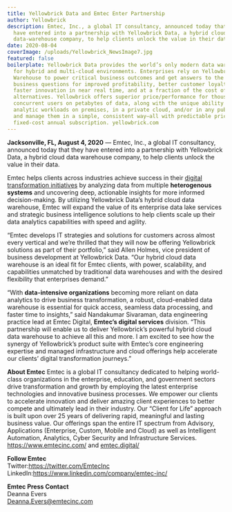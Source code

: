 ```yaml
---
title: Yellowbrick Data and Emtec Enter Partnership
author: Yellowbrick
description: Emtec, Inc., a global IT consultancy, announced today that they
  have entered into a partnership with Yellowbrick Data, a hybrid cloud
  data-warehouse company, to help clients unlock the value in their data.
date: 2020-08-04
coverImage: /uploads/Yellowbrick_NewsImage7.jpg
featured: false
boilerplate: Yellowbrick Data provides the world’s only modern data warehouse
  for hybrid and multi-cloud environments. Enterprises rely on Yellowbrick Data
  Warehouse to power critical business outcomes and get answers to the hardest
  business questions for improved profitability, better customer loyalty, and
  faster innovation in near real time, and at a fraction of the cost of
  alternatives. Yellowbrick offers superior price/performance for thousands of
  concurrent users on petabytes of data, along with the unique ability to run
  analytic workloads on premises, in a private cloud, and/or in any public cloud
  and manage them in a simple, consistent way—all with predictable pricing via
  fixed-cost annual subscription. yellowbrick.com
---
```

**Jacksonville, FL, August 4, 2020** — Emtec, Inc., a global IT consultancy, announced today that they have entered into a partnership with Yellowbrick Data, a hybrid cloud data warehouse company, to help clients unlock the value in their data.

Emtec helps clients across industries achieve success in their [digital transformation initiatives](https://www.yellowbrick.com/press-releases/why-i-joined-yellowbrick-mark-cusack/) by analyzing data from multiple **heterogenous systems** and uncovering deep, actionable insights for more informed decision-making. By utilizing Yellowbrick Data’s hybrid cloud data warehouse, Emtec will expand the value of its enterprise data lake services and strategic business intelligence solutions to help clients scale up their data analytics capabilities with speed and agility.

“Emtec develops IT strategies and solutions for customers across almost every vertical and we’re thrilled that they will now be offering Yellowbrick solutions as part of their portfolio,” said Allen Holmes, vice president of business development at Yellowbrick Data. “Our hybrid cloud data warehouse is an ideal fit for Emtec clients, with power, scalability, and capabilities unmatched by traditional data warehouses and with the desired flexibility that enterprises demand.”

“With **data-intensive organizations** becoming more reliant on data analytics to drive business transformation, a robust, cloud-enabled data warehouse is essential for quick access, seamless data processing, and faster time to insights,” said Nandakumar Sivaraman, data engineering practice lead at Emtec Digital, **Emtec’s digital services** division. “This partnership will enable us to deliver Yellowbrick’s powerful hybrid cloud data warehouse to achieve all this and more. I am excited to see how the synergy of Yellowbrick’s product suite with Emtec’s core engineering expertise and managed infrastructure and cloud offerings help accelerate our clients’ digital transformation journeys.”

**About Emtec**
Emtec is a global IT consultancy dedicated to helping world-class organizations in the enterprise, education, and government sectors drive transformation and growth by employing the latest enterprise technologies and innovative business processes. We empower our clients to accelerate innovation and deliver amazing client experiences to better compete and ultimately lead in their industry. Our “Client for Life” approach is built upon over 25 years of delivering rapid, meaningful and lasting business value. Our offerings span the entire IT spectrum from Advisory, Applications (Enterprise, Custom, Mobile and Cloud) as well as Intelligent Automation, Analytics, Cyber Security and Infrastructure Services. <https://www.emtecinc.com/> and [emtec.digital/](https://www.emtec.digital)

**Follow Emtec**\
Twitter:<https://twitter.com/EmtecInc>\
LinkedIn:<https://www.linkedin.com/company/emtec-inc/>

**Emtec Press Contact**\
Deanna Evers\
[Deanna.Evers@emtecinc.com](mailto:Deanna.Evers@emtecinc.com)